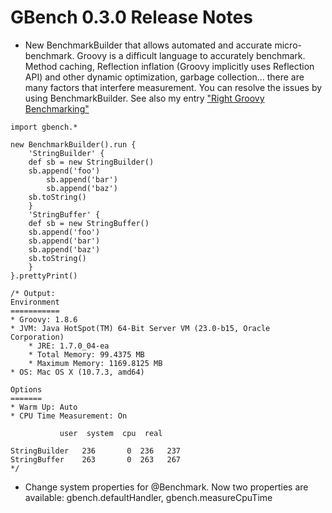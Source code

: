 # GBench 0.3.0 Release Notes #

  * New BenchmarkBuilder that allows automated and accurate micro-benchmark. Groovy is a difficult language to accurately benchmark. Method caching, Reflection inflation (Groovy implicitly uses Reflection API) and other dynamic optimization, garbage collection... there are many factors that interfere measurement. You can resolve the issues by using BenchmarkBuilder. See also my entry ["Right Groovy Benchmarking"](http://nagaimasato.blogspot.jp/2012/03/right-groovy-benchmarking.html)

```
import gbench.*

new BenchmarkBuilder().run {
    'StringBuilder' {
	def sb = new StringBuilder()        
	sb.append('foo')
        sb.append('bar')
        sb.append('baz')
	sb.toString()
    }
    'StringBuffer' {
	def sb = new StringBuffer()        
	sb.append('foo')
	sb.append('bar')
	sb.append('baz')
	sb.toString()
    }
}.prettyPrint()

/* Output:
Environment
===========
* Groovy: 1.8.6
* JVM: Java HotSpot(TM) 64-Bit Server VM (23.0-b15, Oracle Corporation)
    * JRE: 1.7.0_04-ea
    * Total Memory: 99.4375 MB
    * Maximum Memory: 1169.8125 MB
* OS: Mac OS X (10.7.3, amd64) 

Options
=======
* Warm Up: Auto 
* CPU Time Measurement: On

	       user  system  cpu  real

StringBuilder   236       0  236   237
StringBuffer    263       0  263   267
*/
```
  * Change system properties for @Benchmark. Now two properties are available: gbench.defaultHandler, gbench.measureCpuTime